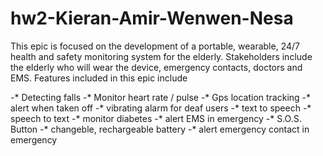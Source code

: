 # hw2-Kieran-Amir-Wenwen-Nesa


This epic is focused on the development of a portable, wearable, 24/7 health and safety monitoring system for the elderly. Stakeholders include the elderly who will wear the device, emergency contacts, doctors and EMS. Features included in this epic include 

-* Detecting falls
-* Monitor heart rate / pulse
-* Gps location tracking
-* alert when taken off
-* vibrating alarm for deaf users
-* text to speech
-* speech to text
-* monitor diabetes
-* alert EMS in emergency
-* S.O.S. Button
-* changeble, rechargeable battery 
-* alert emergency contact in emergency
